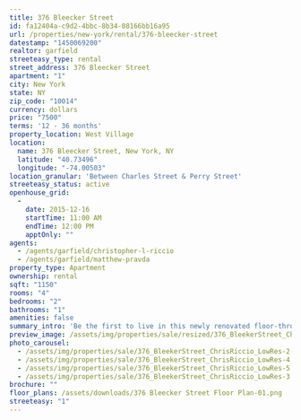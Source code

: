 ```yaml
---
title: 376 Bleecker Street
id: fa12404a-c9d2-4bbc-8b34-08166bb16a95
url: /properties/new-york/rental/376-bleecker-street
datestamp: "1450069200"
realtor: garfield
streeteasy_type: rental
street_address: 376 Bleecker Street
apartment: "1"
city: New York
state: NY
zip_code: "10014"
currency: dollars
price: "7500"
terms: '12 - 36 months'
property_location: West Village
location:
  name: 376 Bleecker Street, New York, NY
  latitude: "40.73496"
  longitude: "-74.00503"
location_granular: 'Between Charles Street & Perry Street'
streeteasy_status: active
openhouse_grid:
  - 
    date: 2015-12-16
    startTime: 11:00 AM
    endTime: 12:00 PM
    apptOnly: ""
agents:
  - /agents/garfield/christopher-l-riccio
  - /agents/garfield/matthew-pravda
property_type: Apartment
ownership: rental
sqft: "1150"
rooms: "4"
bedrooms: "2"
bathrooms: "1"
amenities: false
summary_intro: 'Be the first to live in this newly renovated floor-through, two bedroom apartment in the heart of the West Village.  Located on Bleecker Street between Charles St. & Perry St. this apartment commands the entire second floor of a four story mixed use building.  Pictures and floor plan are above, available immediately.'
preview_image: /assets/img/properties/sale/resized/376_BleekerStreet_ChrisRiccio-1.jpg
photo_carousel:
  - /assets/img/properties/sale/376_BleekerStreet_ChrisRiccio_LowRes-2-20151214113254.jpg
  - /assets/img/properties/sale/376_BleekerStreet_ChrisRiccio_LowRes-4.jpg
  - /assets/img/properties/sale/376_BleekerStreet_ChrisRiccio_LowRes-5.jpg
  - /assets/img/properties/sale/376_BleekerStreet_ChrisRiccio_LowRes-3.jpg
brochure: ""
floor_plans: /assets/downloads/376 Bleecker Street Floor Plan-01.png
streeteasy: "1"
---
```

